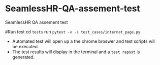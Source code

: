 # SeamlessHR-QA-assement-test
SeamlessHR QA assement test

#Run test
cd `tests`
run `pytest -v -s test_cases/internet_page.py`
- Automated test will open up a the chrome broswer and test scripts will be executed.
- The test results will display in the terminal and a `test repost` is generated.
